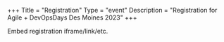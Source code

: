 +++
Title = "Registration"
Type = "event"
Description = "Registration for Agile + DevOpsDays Des Moines 2023"
+++

<div style="width:100%; text-align:left;">

Embed registration iframe/link/etc.
</div></div>
</div>
